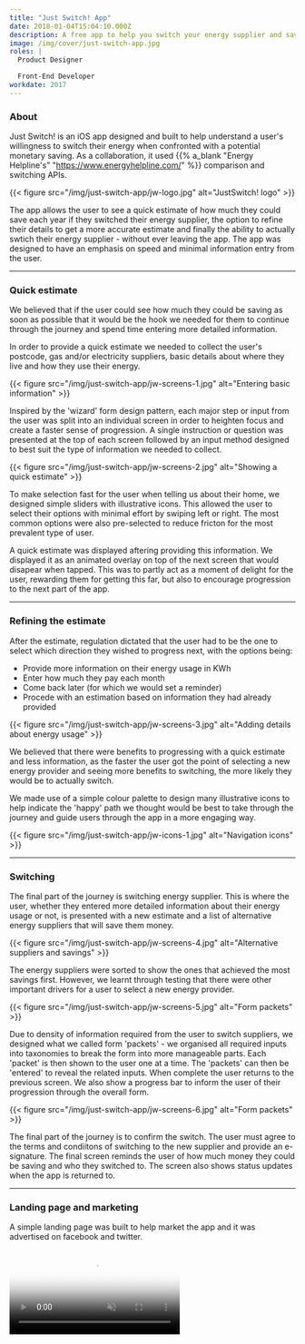 ```yaml
---
title: "Just Switch! App"
date: 2018-01-04T15:04:10.000Z
description: A free app to help you switch your energy supplier and save £100s in minutes.
image: /img/cover/just-switch-app.jpg
roles: |
  Product Designer

  Front-End Developer
workdate: 2017
---
```

### About

Just Switch! is an iOS app designed and built to help understand a user's willingness to switch their energy when confronted with a potential monetary saving. As a collaboration, it used {{% a_blank "Energy Helpline's" "https://www.energyhelpline.com/" %}} comparison and switching APIs.

{{< figure src="/img/just-switch-app/jw-logo.jpg" alt="JustSwitch! logo" >}}

The app allows the user to see a quick estimate of how much they could save each year if they switched their energy supplier, the option to refine their details to get a more accurate estimate and finally the ability to actually swtich their energy supplier - without ever leaving the app. The app was designed to have an emphasis on speed and minimal information entry from the user.

---
### Quick estimate

We believed that if the user could see how much they could be saving as soon as possible that it would be the hook we needed for them to continue through the journey and spend time entering more detailed information.

In order to provide a quick estimate we needed to collect the user's postcode, gas and/or electricity suppliers, basic details about where they live and how they use their energy.

{{< figure src="/img/just-switch-app/jw-screens-1.jpg" alt="Entering basic information" >}}


Inspired by the 'wizard' form design pattern, each major step or input from the user was split into an individual screen in order to heighten focus and create a faster sense of progression. A single instruction or question was presented at the top of each screen followed by an input method designed to best suit the type of information we needed to collect.

{{< figure src="/img/just-switch-app/jw-screens-2.jpg" alt="Showing a quick estimate" >}}

To make selection fast for the user when telling us about their home, we designed simple sliders with illustrative icons. This allowed the user to select their options with minimal effort by swiping left or right. The most common options were also pre-selected to reduce fricton for the most prevalent type of user.

A quick estimate was displayed aftering providing this information. We displayed it as an animated overlay on top of the next screen that would disapear when tapped. This was to partly act as a moment of delight for the user, rewarding them for getting this far, but also to encourage progression to the next part of the app.

---
### Refining the estimate

After the estimate, regulation dictated that the user had to be the one to select which direction they wished to progress next, with the options being:

- Provide more information on their energy usage in KWh
- Enter how much they pay each month
- Come back later (for which we would set a reminder)
- Procede with an estimation based on information they had already provided

{{< figure src="/img/just-switch-app/jw-screens-3.jpg" alt="Adding details about energy usage" >}}

We believed that there were benefits to progressing with a quick estimate and less information, as the faster the user got the point of selecting a new energy provider and seeing more benefits to switching, the more likely they would be to actually switch.

We made use of a simple colour palette to design many illustrative icons to help indicate the 'happy' path we thought would be best to take through the journey and guide users through the app in a more engaging way.

{{< figure src="/img/just-switch-app/jw-icons-1.jpg" alt="Navigation icons" >}}

---
### Switching

The final part of the journey is switching energy supplier. This is where the user, whether they entered more detailed information about their energy usage or not, is presented with a new estimate and a list of alternative energy suppliers that will save them money.

{{< figure src="/img/just-switch-app/jw-screens-4.jpg" alt="Alternative suppliers and savings" >}}

The energy suppliers were sorted to show the ones that achieved the most savings first. However, we learnt through testing that there were other important drivers for a user to select a new energy provider.

{{< figure src="/img/just-switch-app/jw-screens-5.jpg" alt="Form packets" >}}

Due to density of information required from the user to switch suppliers, we designed what we called form 'packets' - we organised all required inputs into taxonomies to break the form into more manageable parts. Each 'packet' is then shown to the user one at a time. The 'packets' can then be 'entered' to reveal the related inputs. When complete the user returns to the previous screen. We also show a progress bar to inform the user of their progression through the overall form.

{{< figure src="/img/just-switch-app/jw-screens-6.jpg" alt="Form packets" >}}

The final part of the journey is to confirm the switch. The user must agree to the terms and condiitons of switching to the new supplier and provide an e-signature. The final screen reminds the user of how much money they could be saving and who they switched to. The screen also shows status updates when the app is returned to.

---
### Landing page and marketing

A simple landing page was built to help market the app and it was advertised on facebook and twitter.

<div class="video-wrapper"><video class="video" poster="https://thumbs.gfycat.com/RipeOrdinaryBlackfly.webp" autoplay="" muted="" loop="" title="">
<source src="https://giant.gfycat.com/RipeOrdinaryBlackfly.webm" type="video/webm">
<img title="Sorry, your browser doesn't support HTML5 video." src="https://thumbs.gfycat.com/ThickOffensiveAltiplanochinchillamouse.jpg">
</video></div>

